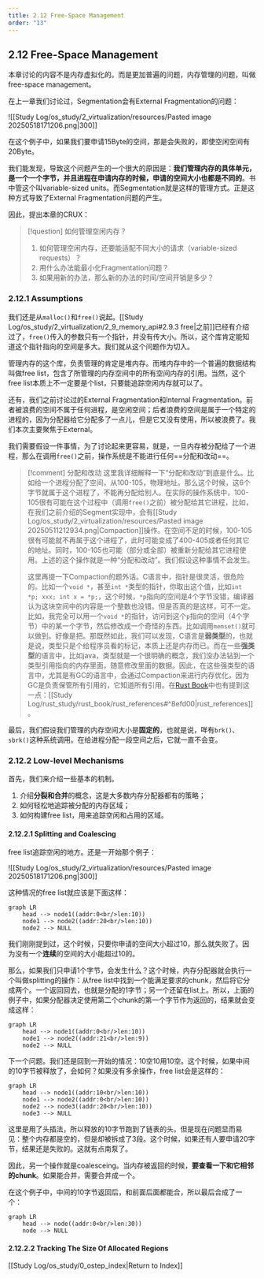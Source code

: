 ```yaml
---
title: 2.12 Free-Space Management
order: "13"
---
```


## 2.12 Free-Space Management

本章讨论的内容不是内存虚拟化的。而是更加普遍的问题，内存管理的问题，叫做free-space management。

在上一章我们讨论过，Segmentation会有External Fragmentation的问题：

![[Study Log/os_study/2_virtualization/resources/Pasted image 20250518171206.png|300]]

在这个例子中，如果我们要申请15Byte的空间，那是会失败的，即使空闲空间有20Byte。

我们能发现，导致这个问题产生的一个很大的原因是：**我们管理内存的具体单元，是一个一个字节，并且进程在申请内存的时候，申请的空间大小也都是不同的**。书中管这个叫variable-sized units。而Segmentation就是这样的管理方式。正是这种方式导致了External Fragmentation问题的产生。

因此，提出本章的CRUX：

> [!question] 如何管理空闲内存？
> 1. 如何管理空闲内存，还要能适配不同大小的请求（variable-sized requests）？
> 2. 用什么办法能最小化Fragmentation问题？
> 3. 如果用新的办法，那么新的办法的时间/空间开销是多少？

### 2.12.1 Assumptions

我们还是从`malloc()`和`free()`说起。[[Study Log/os_study/2_virtualization/2_9_memory_api#2.9.3 free|之前]]已经有介绍过了，`free()`传入的参数只有一个指针，并没有传大小。所以，这个库肯定能知道这个指针指向的空间是多大。我们就从这个问题作为切入。

管理内存的这个库，负责管理的肯定是堆内存。而堆内存中的一个普遍的数据结构叫做free list，包含了所管理的内存空间中的所有空间内存的引用。当然，这个free list本质上不一定要是个list，只要能追踪空闲内存就可以了。

还有，我们之前讨论过的External Fragmentation和Internal Fragmentation。前者被浪费的空间不属于任何进程，是空闲空间；后者浪费的空间是属于一个特定的进程的，因为分配器给它分配多了一点儿，但是它又没有使用，所以被浪费了。我们本次主要聚焦于External。

我们需要假设一件事情，为了讨论起来更容易，就是，一旦内存被分配给了一个进程，那么在调用`free()`之前，操作系统是不能进行任何==分配和改动==。

> [!comment] 分配和改动
> 这里我详细解释一下“分配和改动”到底是什么。比如给一个进程分配了空间，从100-105，物理地址。那么这个时候，这6个字节就属于这个进程了，不能再分配给别人。在实际的操作系统中，100-105很有可能在这个过程中（调用`free()`之前）被分配给其它进程，比如，在我们之前介绍的Segment实现中，会有[[Study Log/os_study/2_virtualization/resources/Pasted image 20250511212934.png|Compaction]]操作。在空间不足的时候，100-105很有可能就不再属于这个进程了，此时可能变成了400-405或者任何其它的地址。同时，100-105也可能（部分或全部）被重新分配给其它进程使用。上述的这个操作就是一种“分配和改动”。我们假设这种事情不会发生。
> 
> 这里再提一下Compaction的题外话。C语言中，指针是很灵活，很危险的。比如一个`void *`，甚至`int *`类型的指针，你取出这个值，比如`int *p; xxx; int x = *p;`，这个时候，`*p`指向的空间是4个字节没错，编译器认为这块空间中的内容是一个整数也没错。但是否真的是这样，可不一定。比如，我完全可以用一个`void *`的指针，访问到这个`p`指向的空间（4个字节）中的某一个字节，然后修改成一个奇怪的东西。比如调用`memset()`就可以做到。好像是把。那既然如此，我们可以发现，C语言是**弱类型**的，也就是说，类型只是个给程序员看的标记，本质上还是内存而已。而在一些**强类型**的语言中，比如java，类型就是一个很明确的概念，我们没办法钻到一个类型引用指向的内存里面，随意修改里面的数据。因此，在这些强类型的语言中，尤其是有GC的语言中，会通过Compaction来进行内存优化，因为GC是负责保管所有引用的，它知道所有引用。在[Rust Book](https://doc.rust-lang.org/book/ch04-02-references-and-borrowing.html)中也有提到这一点：[[Study Log/rust_study/rust_book/rust_references#^8efd00|rust_references]]。

最后，我们假设我们管理的内存空间大小是**固定的**，也就是说，咩有`brk()`、`sbrk()`这种系统调用。在给进程分配一段空间之后，它就一直不会变。

### 2.12.2 Low-level Mechanisms

首先，我们来介绍一些基本的机制。

1. 介绍**分裂和合并**的概念，这是大多数内存分配器都有的策略；
2. 如何轻松地追踪被分配的内存区域；
3. 如何构建free list，用来追踪空闲和占用的区域。

#### 2.12.2.1 Splitting and Coalescing

free list追踪空闲的地方。还是一开始那个例子：

![[Study Log/os_study/2_virtualization/resources/Pasted image 20250518171206.png|300]]

这种情况的free list就应该是下面这样：

```mermaid
graph LR
    head --> node1((addr:0<br/>len:10))
    node1 --> node2((addr:20<br/>len:10))
    node2 --> NULL
```

我们刚刚提到过，这个时候，只要你申请的空间大小超过10，那么就失败了。因为没有一个**连续**的空间的大小能超过10的。

那么，如果我们只申请1个字节，会发生什么？这个时候，内存分配器就会执行一个叫做splitting的操作：从free list中找到一个能满足要求的chunk，然后将它分成两个。一个返回回去，也就是分配的1字节；另一个还留在list上。所以，上面的例子中，如果分配器决定使用第二个chunk的第一个字节作为返回的，结果就会变成这样：

```mermaid
graph LR
    head --> node1((addr:0<br/>len:10))
    node1 --> node2((addr:21<br/>len:9))
    node2 --> NULL
```

下一个问题。我们还是回到一开始的情况：10空10用10空。这个时候，如果中间的10字节被释放了，会如何？如果没有多余操作，free list会是这样的：

```mermaid
graph LR
    head --> node1((addr:10<br/>len:10))
    node1 --> node2((addr:0<br/>len:10))
    node2 --> node3((addr:20<br/>len:10))
    node3 --> NULL
```

这里是用了头插法，所以释放的10字节跑到了链表的头。但是现在问题显而易见：整个内存都是空的，但是却被拆成了3段。这个时候，如果还有人要申请20字节，结果还是失败的。这就有点南泵了。

因此，另一个操作就是coalesceing。当内存被返回的时候，**要查看一下和它相邻的chunk**。如果能合并，需要合并成一个。

在这个例子中，中间的10字节返回后，和前面后面都能合，所以最后合成了一个：

```mermaid
graph LR
    head --> node((addr:0<br/>len:30))
    node --> NULL
```

#### 2.12.2.2 Tracking The Size Of Allocated Regions



[[Study Log/os_study/0_ostep_index|Return to Index]]